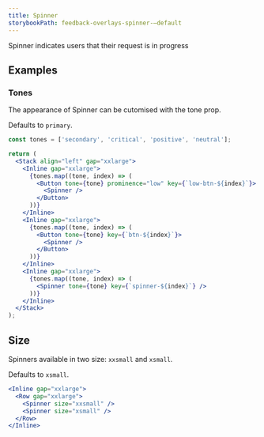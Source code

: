 ```yaml
---
title: Spinner
storybookPath: feedback-overlays-spinner-—default
---
```


Spinner indicates users that their request is in progress

## Examples

### Tones

The appearance of Spinner can be cutomised with the tone prop.

Defaults to `primary`.

```jsx live
const tones = ['secondary', 'critical', 'positive', 'neutral'];

return (
  <Stack align="left" gap="xxlarge">
    <Inline gap="xxlarge">
      {tones.map((tone, index) => (
        <Button tone={tone} prominence="low" key={`low-btn-${index}`}>
          <Spinner />
        </Button>
      ))}
    </Inline>
    <Inline gap="xxlarge">
      {tones.map((tone, index) => (
        <Button tone={tone} key={`btn-${index}`}>
          <Spinner />
        </Button>
      ))}
    </Inline>
    <Inline gap="xxlarge">
      {tones.map((tone, index) => (
        <Spinner tone={tone} key={`spinner-${index}`} />
      ))}
    </Inline>
  </Stack>
);
```

## Size

Spinners available in two size: `xxsmall` and `xsmall`.

Defaults to `xsmall`.

```jsx live
<Inline gap="xxlarge">
  <Row gap="xxlarge">
    <Spinner size="xxsmall" />
    <Spinner size="xsmall" />
  </Row>
</Inline>
```
